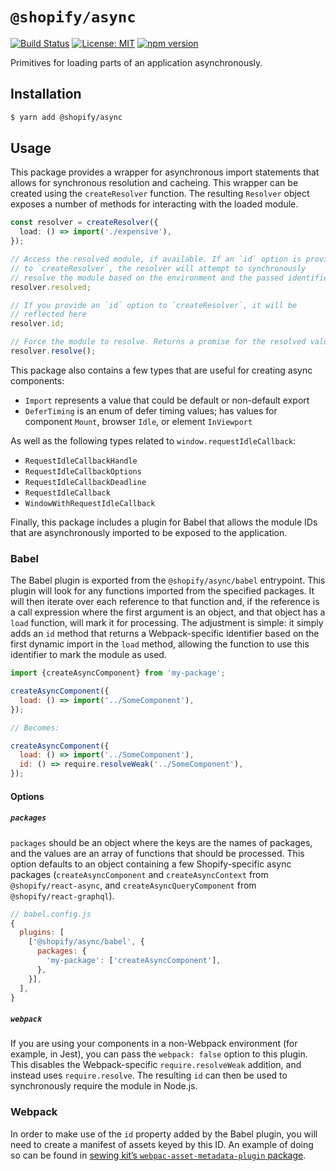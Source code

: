 # `@shopify/async`

[![Build Status](https://travis-ci.org/Shopify/quilt.svg?branch=master)](https://travis-ci.org/Shopify/quilt)
[![License: MIT](https://img.shields.io/badge/License-MIT-green.svg)](LICENSE.md) [![npm version](https://badge.fury.io/js/%40shopify%2Fasync.svg)](https://badge.fury.io/js/%40shopify%2Fasync.svg)

Primitives for loading parts of an application asynchronously.

## Installation

```bash
$ yarn add @shopify/async
```

## Usage

This package provides a wrapper for asynchronous import statements that allows for synchronous resolution and cacheing. This wrapper can be created using the `createResolver` function. The resulting `Resolver` object exposes a number of methods for interacting with the loaded module.

```ts
const resolver = createResolver({
  load: () => import('./expensive'),
});

// Access the resolved module, if available. If an `id` option is provided
// to `createResolver`, the resolver will attempt to synchronously
// resolve the module based on the environment and the passed identifier.
resolver.resolved;

// If you provide an `id` option to `createResolver`, it will be
// reflected here
resolver.id;

// Force the module to resolve. Returns a promise for the resolved value.
resolver.resolve();
```

This package also contains a few types that are useful for creating async components:

- `Import` represents a value that could be default or non-default export
- `DeferTiming` is an enum of defer timing values; has values for component `Mount`, browser `Idle`, or element `InViewport`

As well as the following types related to `window.requestIdleCallback`:

- `RequestIdleCallbackHandle`
- `RequestIdleCallbackOptions`
- `RequestIdleCallbackDeadline`
- `RequestIdleCallback`
- `WindowWithRequestIdleCallback`

Finally, this package includes a plugin for Babel that allows the module IDs that are asynchronously imported to be exposed to the application.

### Babel

The Babel plugin is exported from the `@shopify/async/babel` entrypoint. This plugin will look for any functions imported from the specified packages. It will then iterate over each reference to that function and, if the reference is a call expression where the first argument is an object, and that object has a `load` function, will mark it for processing. The adjustment is simple: it simply adds an `id` method that returns a Webpack-specific identifier based on the first dynamic import in the `load` method, allowing the function to use this identifier to mark the module as used.

```js
import {createAsyncComponent} from 'my-package';

createAsyncComponent({
  load: () => import('../SomeComponent'),
});

// Becomes:

createAsyncComponent({
  load: () => import('../SomeComponent'),
  id: () => require.resolveWeak('../SomeComponent'),
});
```

#### Options

##### `packages`

`packages` should be an object where the keys are the names of packages, and the values are an array of functions that should be processed. This option defaults to an object containing a few Shopify-specific async packages (`createAsyncComponent` and `createAsyncContext` from `@shopify/react-async`, and `createAsyncQueryComponent` from `@shopify/react-graphql`).

```js
// babel.config.js
{
  plugins: [
    ['@shopify/async/babel', {
      packages: {
        'my-package': ['createAsyncComponent'],
      },
    }],
  ],
}
```

##### `webpack`

If you are using your components in a non-Webpack environment (for example, in Jest), you can pass the `webpack: false` option to this plugin. This disables the Webpack-specific `require.resolveWeak` addition, and instead uses `require.resolve`. The resulting `id` can then be used to synchronously require the module in Node.js.

### Webpack

In order to make use of the `id` property added by the Babel plugin, you will need to create a manifest of assets keyed by this ID. An example of doing so can be found in [sewing kit’s `webpac-asset-metadata-plugin` package](https://github.com/Shopify/sewing-kit/tree/master/packages/webpack-asset-metadata-plugin).

